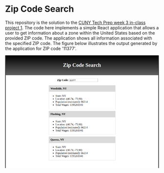 # Zip Code Search


This repository is the solution to the [CUNY Tech Prep week 3 in-class project 1](https://github.com/CUNYTechPrep/week-03-projects). The code here implements a simple React application that allows a user to get information about a zone within the United States based on the provided ZIP code. The application shows all information associated with the specified ZIP code. The figure below illustrates the output generated by the application for ZIP code '11377'.  

![search-1](./assets/search-1.png)
